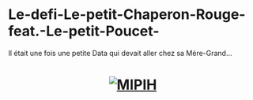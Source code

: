 # Le-defi-Le-petit-Chaperon-Rouge-feat.-Le-petit-Poucet-
Il était une fois une petite Data qui devait aller chez sa Mère-Grand...
<h1 align="center">
  <a href=" https://www.mipih.fr/"><img src="https://media-exp1.licdn.com/dms/image/C4E0BAQGvy_6oSrXYPQ/company-logo_200_200/0/1636383121026?e=2147483647&v=beta&t=exKCkkw6gUPQ2o4InpN2yicDMUWnqYigEJz63H_PSbA" alt="MIPIH"></a>
</h1>
